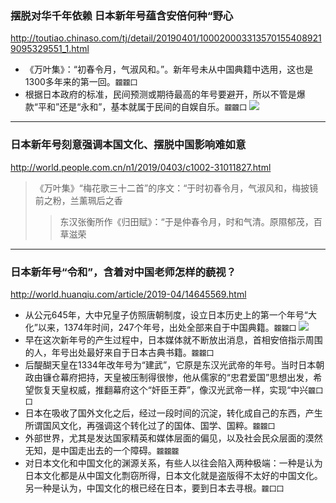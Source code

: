 ### 摆脱对华千年依赖 日本新年号蕴含安倍何种“野心
http://toutiao.chinaso.com/tj/detail/20190401/1000200033135701554089219095329551_1.html
- 《万叶集》：“初春令月，气淑风和。”。新年号未从中国典籍中选用，这也是1300多年来的第一回。`龖龖囗`
- 根据日本政府的标准，民间预测或期待最高的年号要避开，所以不管是爆款“平和”还是“永和”，基本就属于民间的自娱自乐。`龖龖囗`
![](http://n9.cmsfile.pg0.cn/group1/M00/05/3D/CgoOEFyeyiqAXBkMAABmF7J9YfA574.jpg)
---
### 日本新年号刻意强调本国文化、摆脱中国影响难如意
http://world.people.com.cn/n1/2019/0403/c1002-31011827.html
>《万叶集》“梅花歌三十二首”的序文：“于时初春令月，气淑风和，梅披镜前之粉，兰薰珮后之香
>>东汉张衡所作《归田赋》：“于是仲春令月，时和气清。原隰郁茂，百草滋荣
---
### 日本新年号“令和”，含着对中国老师怎样的藐视？
http://world.huanqiu.com/article/2019-04/14645569.html
- 从公元645年，大中兄皇子仿照唐朝制度，设立日本历史上的第一个年号“大化”以来，1374年时间，247个年号，出处全部来自于中国典籍。`龖龖囗`
![](http://himg2.huanqiu.com/attachment2010/2019/0401/20190401115225906.jpg)
- 早在这次新年号的产生过程中，日本媒体就不断放出消息，首相安倍指示周围的人，年号出处最好来自于日本古典书籍。`龖龖囗`
- 后醍醐天皇在1334年改年号为“建武”，它原是东汉光武帝的年号。当时日本朝政由镰仓幕府把持，天皇被压制得很惨，他从儒家的“忠君爱国”思想出发，希望恢复天皇权威，推翻幕府这个“奸臣王莽”，像汉光武帝一样，实现“中兴`龖囗囗`
- 日本在吸收了国外文化之后，经过一段时间的沉淀，转化成自己的东西，产生所谓国风文化，再强调这个转化过了的国体、国学、国粹。`龖龖囗`
- 外部世界，尤其是发达国家精英和媒体层面的偏见，以及社会民众层面的漠然无知，是中国走出去的一个障碍。`龖龖龖`
- 对日本文化和中国文化的渊源关系，有些人以往会陷入两种极端：一种是认为日本文化都是从中国文化剽窃所得，日本文化就是盗版得不太好的中国文化。另一种是认为，中国文化的根已经在日本，要到日本去寻根。`龖囗囗`